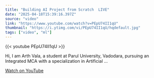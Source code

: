 ```yaml
---
title: "Building AI Project from Scratch  LIVE"
date: "2025-04-18T15:39:16.397Z"
source: "video"
link: "https://www.youtube.com/watch?v=PEpU74II1qU"
thumbnail: "https://i.ytimg.com/vi/PEpU74II1qU/hqdefault.jpg"
tags: ["video", "ml"]
---
```


{{< youtube PEpU74II1qU >}}

Hi, I am Arth Vala, a student at Parul University, Vadodara, pursuing an Integrated MCA with a specialization in Artificial ...

[Watch on YouTube](https://www.youtube.com/watch?v=PEpU74II1qU)
